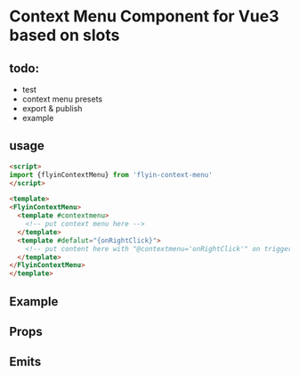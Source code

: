 # Context Menu Component for Vue3 based on slots

## todo:
- test
- context menu presets
- export & publish
- example

## usage

```html
<script>
import {flyinContextMenu} from 'flyin-context-menu'
</script>

<template>
<FlyinContextMenu>
  <template #contextmenu>
    <!-- put context menu here -->
  </template>
  <template #defalut="{onRightClick}">
    <!-- put content here with "@contextmenu='onRightClick'" on triggers-->
  </template>
</FlyinContextMenu>
</template>
```
## Example

## Props

## Emits
